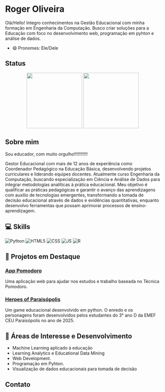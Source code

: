 # Roger Oliveira

Olá/Hello!
Integro conhecimentos na Gestão Educacional com minha formação em Engenharia da Computação. Busco criar soluções para a Educação com foco no desenvolvimento web, programação em pyhton e análise de dados.

- 😄 Pronomes: Ele/Dele

## Status

<div align="center">

  <img height="180em" src="https://github-readme-stats.vercel.app/api?username=Rjj18&show_icons=true&theme=dracula&include_all_commits=true&count_private=true"/>
  <img height="180em" src="https://github-readme-stats.vercel.app/api/top-langs/?username=Rjj18&layout=compact&langs_count=7&theme=dracula"/>

</div>

## Sobre mim

Sou educador, com muito orgulho!!!!!!!!!!! 

Gestor Educacional com mais de 12 anos de experiência como Coordenador Pedagógico na Educação Básica, desenvolvendo projetos curriculares e liderando equipes docentes. Atualmente curso Engenharia da Computação, buscando especialização em Ciência e Análise de Dados para integrar metodologias analíticas à prática educacional. Meu objetivo é qualificar as práticas pedagógicas e garantir o avanço das aprendizagens com auxilio de tecnologias emergentes, transformando a tomada de decisão educacional através de dados e evidências quantitativas, enquanto desenvolvo ferramentas que possam aprimorar processos de ensino-aprendizagem.

## 💻 Skills

![Python](https://img.shields.io/badge/Python-3.8%2B-blue?logo=python&logoColor=white)
![HTML5](https://img.shields.io/badge/R-276DC3?style=for-the-badge&logo=r&logoColor=white)
![CSS](https://img.shields.io/badge/CSS-1572B6?style=for-the-badge&logo=css3&logoColor=white)
![JS](https://img.shields.io/badge/JavaScript-F7DF1E?style=for-the-badge&logo=javascript&logoColor=black)
![R](https://img.shields.io/badge/R-276DC3?style=for-the-badge&logo=r&logoColor=white)

## 🔭 Projetos em Destaque

### [App Pomodoro](https://github.com/Rjj18/App-Pomodoro)
Uma aplicação web para ajudar nos estudos e trabalho baseada no Técnica Pomodoro.

### [Heroes of Paraisópolis](https://github.com/Rjj18/Heroes-of-Paraisopolis)
Um game educacional desenvolvido em python. O enredo e os personagens foram desenvolvidos pelos estudantes do 3° ano D da EMEF CEU Paraisópolis no ano de 2025.


## 🌱 Áreas de Interesse e Desenvolvimento

- Machine Learning aplicado à educação
- Learning Analytics e Educational Data Mining
- Web Development.
- Programação em Pyhton.
- Visualização de dados educacionais para tomada de decisão


## Contato



<!--
**Rjj18/Rjj18** is a ✨ _special_ ✨ repository because its `README.md` (this file) appears on your GitHub profile.

Here are some ideas to get you started:

- 🔭 I’m currently working on ...
- 🌱 I’m currently learning ...
- 👯 I’m looking to collaborate on ...
- 🤔 I’m looking for help with ...
- 💬 Ask me about ...
- 📫 How to reach me: ...
- 😄 Pronouns: ...
- ⚡ Fun fact: ...
-->
